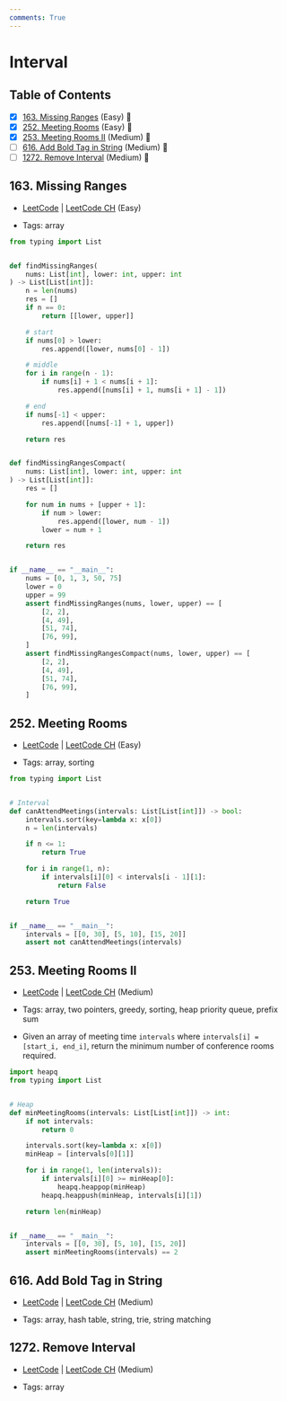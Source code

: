 ```yaml
---
comments: True
---
```


# Interval

## Table of Contents

- [x] [163. Missing Ranges](https://leetcode.cn/problems/missing-ranges/) (Easy) 👑
- [x] [252. Meeting Rooms](https://leetcode.cn/problems/meeting-rooms/) (Easy) 👑
- [x] [253. Meeting Rooms II](https://leetcode.cn/problems/meeting-rooms-ii/) (Medium) 👑
- [ ] [616. Add Bold Tag in String](https://leetcode.cn/problems/add-bold-tag-in-string/) (Medium) 👑
- [ ] [1272. Remove Interval](https://leetcode.cn/problems/remove-interval/) (Medium) 👑

## 163. Missing Ranges

-   [LeetCode](https://leetcode.com/problems/missing-ranges/) | [LeetCode CH](https://leetcode.cn/problems/missing-ranges/) (Easy)

-   Tags: array
```python title="163. Missing Ranges - Python Solution"
from typing import List


def findMissingRanges(
    nums: List[int], lower: int, upper: int
) -> List[List[int]]:
    n = len(nums)
    res = []
    if n == 0:
        return [[lower, upper]]

    # start
    if nums[0] > lower:
        res.append([lower, nums[0] - 1])

    # middle
    for i in range(n - 1):
        if nums[i] + 1 < nums[i + 1]:
            res.append([nums[i] + 1, nums[i + 1] - 1])

    # end
    if nums[-1] < upper:
        res.append([nums[-1] + 1, upper])

    return res


def findMissingRangesCompact(
    nums: List[int], lower: int, upper: int
) -> List[List[int]]:
    res = []

    for num in nums + [upper + 1]:
        if num > lower:
            res.append([lower, num - 1])
        lower = num + 1

    return res


if __name__ == "__main__":
    nums = [0, 1, 3, 50, 75]
    lower = 0
    upper = 99
    assert findMissingRanges(nums, lower, upper) == [
        [2, 2],
        [4, 49],
        [51, 74],
        [76, 99],
    ]
    assert findMissingRangesCompact(nums, lower, upper) == [
        [2, 2],
        [4, 49],
        [51, 74],
        [76, 99],
    ]

```

## 252. Meeting Rooms

-   [LeetCode](https://leetcode.com/problems/meeting-rooms/) | [LeetCode CH](https://leetcode.cn/problems/meeting-rooms/) (Easy)

-   Tags: array, sorting
```python title="252. Meeting Rooms - Python Solution"
from typing import List


# Interval
def canAttendMeetings(intervals: List[List[int]]) -> bool:
    intervals.sort(key=lambda x: x[0])
    n = len(intervals)

    if n <= 1:
        return True

    for i in range(1, n):
        if intervals[i][0] < intervals[i - 1][1]:
            return False

    return True


if __name__ == "__main__":
    intervals = [[0, 30], [5, 10], [15, 20]]
    assert not canAttendMeetings(intervals)

```

## 253. Meeting Rooms II

-   [LeetCode](https://leetcode.com/problems/meeting-rooms-ii/) | [LeetCode CH](https://leetcode.cn/problems/meeting-rooms-ii/) (Medium)

-   Tags: array, two pointers, greedy, sorting, heap priority queue, prefix sum
- Given an array of meeting time `intervals` where `intervals[i] = [start_i, end_i]`, return the minimum number of conference rooms required.

```python title="253. Meeting Rooms II - Python Solution"
import heapq
from typing import List


# Heap
def minMeetingRooms(intervals: List[List[int]]) -> int:
    if not intervals:
        return 0

    intervals.sort(key=lambda x: x[0])
    minHeap = [intervals[0][1]]

    for i in range(1, len(intervals)):
        if intervals[i][0] >= minHeap[0]:
            heapq.heappop(minHeap)
        heapq.heappush(minHeap, intervals[i][1])

    return len(minHeap)


if __name__ == "__main__":
    intervals = [[0, 30], [5, 10], [15, 20]]
    assert minMeetingRooms(intervals) == 2

```

## 616. Add Bold Tag in String

-   [LeetCode](https://leetcode.com/problems/add-bold-tag-in-string/) | [LeetCode CH](https://leetcode.cn/problems/add-bold-tag-in-string/) (Medium)

-   Tags: array, hash table, string, trie, string matching
## 1272. Remove Interval

-   [LeetCode](https://leetcode.com/problems/remove-interval/) | [LeetCode CH](https://leetcode.cn/problems/remove-interval/) (Medium)

-   Tags: array
